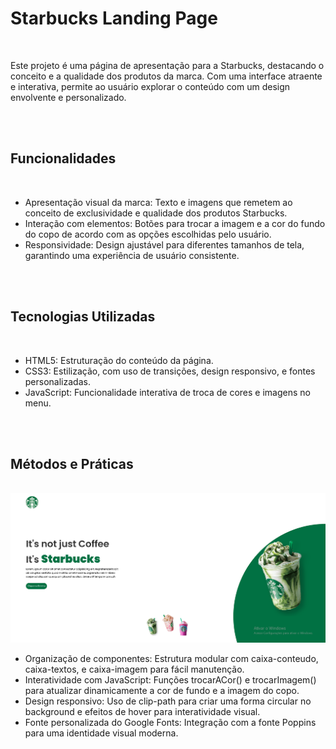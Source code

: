 <h1>Starbucks Landing Page</h1>
<br>
<p>Este projeto é uma página de apresentação para a Starbucks, destacando o conceito e a qualidade dos produtos da marca. Com uma interface atraente e interativa, permite ao usuário explorar o conteúdo com um design envolvente e personalizado.</p> 
<br>
<br>
<h2>Funcionalidades</h2>
<br>

- Apresentação visual da marca: Texto e imagens que remetem ao conceito de exclusividade e qualidade dos produtos Starbucks.
- Interação com elementos: Botões para trocar a imagem e a cor do fundo do copo de acordo com as opções escolhidas pelo usuário.
- Responsividade: Design ajustável para diferentes tamanhos de tela, garantindo uma experiência de usuário consistente.
  
<br>
<br>
<h2>Tecnologias Utilizadas</h2>
<br>

- HTML5: Estruturação do conteúdo da página.
- CSS3: Estilização, com uso de transições, design responsivo, e fontes personalizadas.
- JavaScript: Funcionalidade interativa de troca de cores e imagens no menu.
  
<br>
<br>
<h2>Métodos e Práticas</h2>
<br>

<img src="https://github.com/EduardoDev98/Starbucks/blob/main/img/Captura%20de%20tela%202024-10-03%20171845.png?raw=true"/>

- Organização de componentes: Estrutura modular com caixa-conteudo, caixa-textos, e caixa-imagem para fácil manutenção.
- Interatividade com JavaScript: Funções trocarACor() e trocarImagem() para atualizar dinamicamente a cor de fundo e a imagem do copo.
- Design responsivo: Uso de clip-path para criar uma forma circular no background e efeitos de hover para interatividade visual.
- Fonte personalizada do Google Fonts: Integração com a fonte Poppins para uma identidade visual moderna.
  
